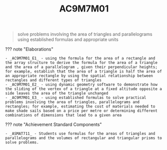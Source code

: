 ﻿---
tags: australian-curriculum
title: AC9M7M01
type: note
---
> solve problems involving the area of triangles and parallelograms using established formulas and appropriate units

??? note "Elaborations"

	- _AC9M7M01_E1_ - using the formula for the area of a rectangle and the array structure to derive the formula for the area of a triangle and the area of a parallelogram , given their perpendicular heights; for example, establish that the area of a triangle is half the area of an appropriate rectangle by using the spatial relationship between rectangles and different types of triangles
	- _AC9M7M01_E2_ - using dynamic geometry software to demonstrate how the sliding of the vertex of a triangle at a fixed altitude opposite a side leaves the area of the triangle unchanged
	- _AC9M7M01_E3_ - using established formulas to solve practical problems involving the area of triangles, parallelograms and rectangles; for example, estimating the cost of materials needed to make shade sails based on a price per metre or determining different combinations of dimensions that lead to a given area
??? note "Achievement Standard Components"

	- _ASMAT711_ - Students use formulas for the areas of triangles and parallelograms and the volumes of rectangular and triangular prisms to solve problems.